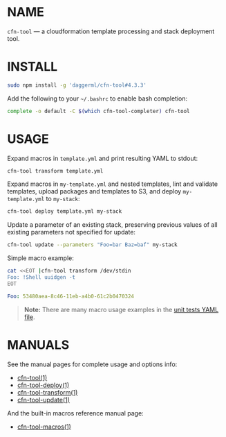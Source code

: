 <!-- vim: set ft=markdown: -->
# NAME

`cfn-tool` &mdash; a cloudformation template processing and stack deployment tool.

# INSTALL

```bash
sudo npm install -g 'daggerml/cfn-tool#4.3.3'
```

Add the following to your `~/.bashrc` to enable bash completion:

```bash
complete -o default -C $(which cfn-tool-completer) cfn-tool
```

# USAGE

Expand macros in `template.yml` and print resulting YAML to stdout:

```bash
cfn-tool transform template.yml
```

Expand macros in `my-template.yml` and nested templates, lint and validate
templates, upload packages and templates to S3, and deploy `my-template.yml`
to `my-stack`:

```bash
cfn-tool deploy template.yml my-stack
```

Update a parameter of an existing stack, preserving previous values of all
existing parameters not specified for update:

```bash
cfn-tool update --parameters "Foo=bar Baz=baf" my-stack
```

Simple macro example:

```bash
cat <<EOT |cfn-tool transform /dev/stdin
Foo: !Shell uuidgen -t
EOT
```
```yaml
Foo: 53480aea-8c46-11eb-a4b0-61c2b0470324
```

> **Note:** There are many macro usage examples in the [unit tests YAML file][6].

# MANUALS

See the manual pages for complete usage and options info:

* [cfn-tool(1)][1]
* [cfn-tool-deploy(1)][2]
* [cfn-tool-transform(1)][3]
* [cfn-tool-update(1)][4]

And the built-in macros reference manual page:

* [cfn-tool-macros(1)][5]

[1]: http://htmlpreview.github.io/?https://github.com/daggerml/cfn-tool/blob/4.3.3/man/cfn-tool.html
[2]: http://htmlpreview.github.io/?https://github.com/daggerml/cfn-tool/blob/4.3.3/man/cfn-tool-deploy.html
[3]: http://htmlpreview.github.io/?https://github.com/daggerml/cfn-tool/blob/4.3.3/man/cfn-tool-transform.html
[4]: http://htmlpreview.github.io/?https://github.com/daggerml/cfn-tool/blob/4.3.3/man/cfn-tool-update.html
[5]: http://htmlpreview.github.io/?https://github.com/daggerml/cfn-tool/blob/4.3.3/man/cfn-tool-macros.html
[6]: https://github.com/daggerml/cfn-tool/blob/master/test/cfn-transformer/cfn-transformer.tests.yaml
